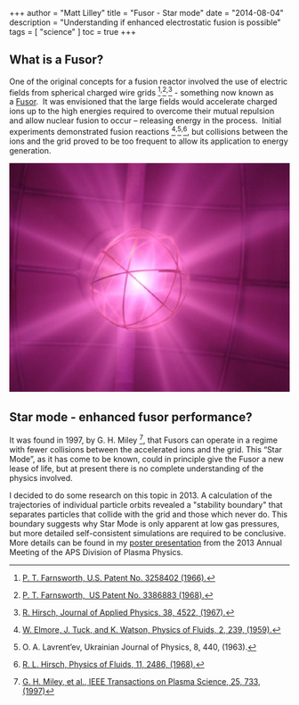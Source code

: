 +++
author = "Matt Lilley"
title = "Fusor - Star mode"
date = "2014-08-04"
description = "Understanding if enhanced electrostatic fusion is possible"
tags = [
    "science"
]
toc = true
+++

## What is a Fusor?
One of the original concepts for a fusion reactor involved the use of electric fields from spherical charged wire grids [^1]<sup>,</sup>[^2]<sup>,</sup>[^3] - something now known as a [Fusor](https://en.wikipedia.org/wiki/Fusor).  It was envisioned that the large fields would accelerate charged ions up to the high energies required to overcome their mutual repulsion and allow nuclear fusion to occur – releasing energy in the process.  Initial experiments demonstrated fusion reactions [^4]<sup>,</sup>[^5]<sup>,</sup>[^6], but collisions between the ions and the grid proved to be too frequent to allow its application to energy generation.

[^1]: [P. T. Farnsworth, U.S. Patent No. 3258402 (1966).](https://www.google.com/patents/US3258402)
[^2]: [P. T. Farnsworth,  US Patent No. 3386883 (1968).](https://www.google.com/patents/US3386883)
[^3]: [R. Hirsch, Journal of Applied Physics, 38, 4522, (1967).](https://dx.doi.org/10.1063/1.1709162)
[^4]: [W. Elmore, J. Tuck, and K. Watson, Physics of Fluids, 2, 239, (1959).](https://dx.doi.org/10.1063/1.1705917)
[^5]: O. A. Lavrent’ev, Ukrainian Journal of Physics, 8, 440, (1963).
[^6]: [R. L. Hirsch, Physics of Fluids, 11, 2486, (1968).](https://dx.doi.org/10.1063/1.1691842)

<!-- {{< image-link src="Fusor.jpg" alt="fusor star mode" >}} -->

![fusor star mode](Fusor.jpg "Operating fusor from University of Missouri-Columbia")

## Star mode - enhanced fusor performance?

It was found in 1997, by G. H. Miley [^7], that Fusors can operate in a regime with fewer collisions between the accelerated ions and the grid. This “Star Mode”, as it has come to be known, could in principle give the Fusor a new lease of life, but at present there is no complete understanding of the physics involved.

[^7]: [G. H. Miley, et al., IEEE Transactions on Plasma Science, 25, 733, (1997)](https://fsl.ne.uiuc.edu/IEC/Miley_IEEE%20Trans%281997%29.pdf)

I decided to do some research on this topic in 2013. A calculation of the trajectories of individual particle orbits revealed a "stability boundary" that separates particles that collide with the grid and those which never do. This boundary suggests why Star Mode is only apparent at low gas pressures, but more detailed self-consistent simulations are required to be conclusive. More details can be found in my [poster presentation](Lilley-Star-Mode-2013-APS.pdf) from the 2013 Annual Meeting of the APS Division of Plasma Physics.
